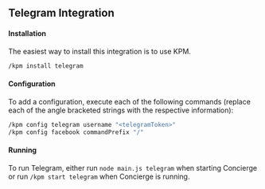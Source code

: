 ## Telegram Integration
#### Installation
The easiest way to install this integration is to use KPM.
```sh
/kpm install telegram
```

#### Configuration
To add a configuration, execute each of the following commands (replace each of the angle bracketed strings with the respective information):
```sh
/kpm config telegram username "<telegramToken>"
/kpm config facebook commandPrefix "/"
```

#### Running
To run Telegram, either run `node main.js telegram` when starting Concierge or run `/kpm start telegram` when Concierge is running.
